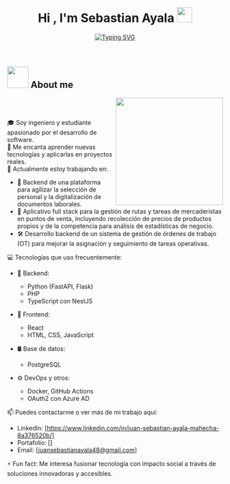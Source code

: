 <!--h1 without bottom border-->
<h1 align="center">Hi , I'm Sebastian Ayala <img src="https://media.giphy.com/media/hvRJCLFzcasrR4ia7z/giphy.gif" width="35"></h1>

<p align="center">
	<a href="https://git.io/typing-svg"><img src="https://readme-typing-svg.demolab.com?font=Fira+Code&pause=1000&color=07F736&background=FFFFFF00&center=true&width=435&lines=Software+Engineer;DevOps;Backend+Developer" alt="Typing SVG" /></a>
</p>


<br>
	
## <picture><img src = "https://github.com/7oSkaaa/7oSkaaa/blob/main/Images/about_me.gif?raw=true" width = 50px></picture> About me

<picture> <img align="right" src="https://github.com/7oSkaaa/7oSkaaa/blob/main/Images/Right_Side.gif?raw=true" width = 250px></picture>

<br><br>

🎓 Soy ingeniero y estudiante apasionado por el desarrollo de software.  
🧠 Me encanta aprender nuevas tecnologías y aplicarlas en proyectos reales.  
🚀 Actualmente estoy trabajando en:
- 🧾 Backend de una plataforma para agilizar la selección de personal y la digitalización de documentos laborales.
- 📍 Aplicativo full stack para la gestión de rutas y tareas de mercaderistas en puntos de venta, incluyendo recolección de precios de productos propios y de la competencia para análisis de estadísticas de negocio.
- 🛠️ Desarrollo backend de un sistema de gestión de órdenes de trabajo (OT) para mejorar la asignación y seguimiento de tareas operativas.


💻 Tecnologías que uso frecuentemente:

- 🧠 Backend:  
  - Python (FastAPI, Flask)  
  - PHP  
  - TypeScript con NestJS
    
- 🎨 Frontend:  
  - React  
  - HTML, CSS, JavaScript
    
- 🛢️ Base de datos:  
  - PostgreSQL
    
- ⚙️ DevOps y otros:  
  - Docker, GitHub Actions  
  - OAuth2 con Azure AD  


📫 Puedes contactarme o ver más de mi trabajo aquí:
- LinkedIn: [https://www.linkedin.com/in/juan-sebastian-ayala-mahecha-8a376520b/]
- Portafolio: []
- Email: [juansebastianayala48@gmail.com]

⚡ Fun fact: Me interesa fusionar tecnología con impacto social a través de soluciones innovadoras y accesibles.

<br>
